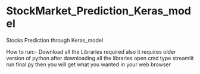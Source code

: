 # StockMarket_Prediction_Keras_model
Stocks Prediction through Keras_model

How to run:-
Download all the Libraries required also it requires older version of python
after downloading all the libraries open cmd type streamlit run final.py then you will get what you wanted in your web browser

